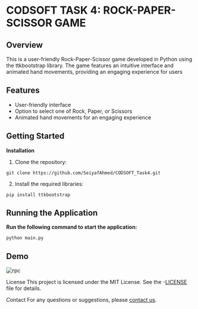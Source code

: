 # CODSOFT TASK 4: ROCK-PAPER-SCISSOR GAME
## Overview
This is a user-friendly Rock-Paper-Scissor game developed in Python using the ttkbootstrap library. The game features an intuitive interface and animated hand movements, providing an engaging experience for users

## Features
- User-friendly interface
- Option to select one of Rock, Paper, or Scissors
- Animated hand movements for an engaging experience
    
## Getting Started

**Installation**

1. Clone the repository:
```
git clone https://github.com/SeiyafAhmed/CODSOFT_Task4.git
```

2. Install the required libraries:
```
pip install ttkbootstrap
```

## Running the Application
**Run the following command to start the application:**
```
python main.py
```


## Demo
![rpc](https://github.com/user-attachments/assets/59fddc14-375b-4f6b-847a-2c075f318553)


License
This project is licensed under the MIT License. See the -[LICENSE](https://github.com/SeiyafAhmed/CODSOFT_Task4/blob/main/LICENSE) file for details. 

Contact
For any questions or suggestions, please [contact us](mailto:seiyafahmed.ofc@gmail.com).
